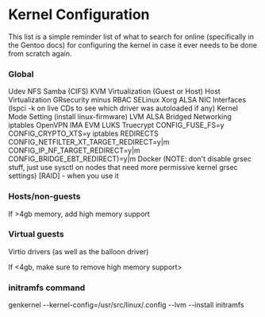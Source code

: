 # Kernel Configuration

This list is a simple reminder list of what to search for online (specifically
in the Gentoo docs) for configuring the kernel in case it ever needs to be done 
from scratch again.

### Global

Udev
NFS
Samba (CIFS)
KVM Virtualization (Guest or Host)
Host Virtualization
GRsecurity minus RBAC
SELinux
Xorg
ALSA
NIC Interfaces (lspci -k on live CDs to see which driver was autoloaded if any)
Kernel Mode Setting (install linux-firmware)
LVM
ALSA
Bridged Networking
iptables
OpenVPN
IMA
EVM
LUKS
Truecrypt
  CONFIG_FUSE_FS=y
  CONFIG_CRYPTO_XTS=y
iptables REDIRECTS 
  CONFIG_NETFILTER_XT_TARGET_REDIRECT=y|m
  CONFIG_IP_NF_TARGET_REDIRECT=y|m
  CONFIG_BRIDGE_EBT_REDIRECT)=y|m
Docker (NOTE: don't disable grsec stuff, just use sysctl on nodes that need more 
permissive kernel grsec settings)
[RAID] - when you use it

### Hosts/non-guests

If >4gb memory, add high memory support

### Virtual guests

Virtio drivers (as well as the balloon driver)

If <4gb, make sure to remove high memory support>

### initramfs command

genkernel --kernel-config=/usr/src/linux/.config --lvm --install initramfs

